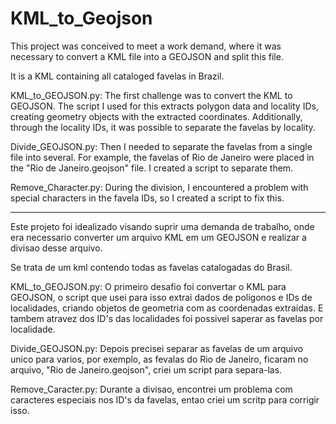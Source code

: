 # KML_to_Geojson

This project was conceived to meet a work demand, where it was necessary to convert a KML file into a GEOJSON and split this file.

It is a KML containing all cataloged favelas in Brazil.

KML_to_GEOJSON.py:
  The first challenge was to convert the KML to GEOJSON. The script I used for this extracts polygon data and locality IDs, creating geometry objects with the extracted coordinates. Additionally, through the locality IDs, it was possible to separate the favelas by locality.

Divide_GEOJSON.py:
  Then I needed to separate the favelas from a single file into several. For example, the favelas of Rio de Janeiro were placed in the "Rio de Janeiro.geojson" file. I created a script to separate them.

Remove_Character.py:
  During the division, I encountered a problem with special characters in the favela IDs, so I created a script to fix this.

---------------------------------------------------------------------------------------------------------------------------------------------------------------------------------------------------------------------------------------------------------------------------------

Este projeto foi idealizado visando suprir uma demanda de trabalho, onde era necessario converter um arquivo KML em um GEOJSON e realizar a divisao desse arquivo.

Se trata de um kml contendo todas as favelas catalogadas do Brasil.

KML_to_GEOJSON.py:
	O primeiro desafio foi convertar o KML para GEOJSON, o script que usei para isso extrai dados de polígonos e IDs de localidades, criando objetos de geometria com as coordenadas extraídas.
	E tambem atravez dos ID's das localidades foi possivel saperar as favelas por localidade.

Divide_GEOJSON.py:
	Depois precisei separar as favelas de um arquivo unico para varios, por exemplo, as fevalas do Rio de Janeiro, ficaram no arquivo, "Rio de Janeiro.geojson", criei um script para separa-las.

Remove_Caracter.py:
	Durante a divisao, encontrei um problema com caracteres especiais nos ID's da favelas, entao criei um scritp para corrigir isso.
